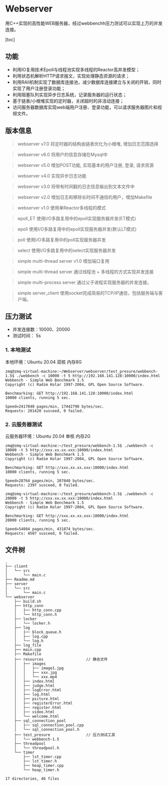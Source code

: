# Webserver
用C++实现的高性能WEB服务器，经过webbenchh压力测试可以实现上万的并发连接。

[toc]

## 功能
* 利用IO复用技术Epoll与线程池实现多线程的Reactor高并发模型；
* 利用状态机解析HTTP请求报文，实现处理静态资源的请求；
* 利用RAII机制实现了数据库连接池，减少数据库连接建立与关闭的开销，同时实现了用户注册登录功能；
* 利用阻塞队列实现异步日志系统，记录服务器的运行状态；
* 基于链表/小根堆实现的定时器，关闭超时的非活动连接；
* 访问服务器数据库实现web端用户注册、登录功能，可以请求服务器图片和视频文件。

## 版本信息

> webserver v7.0
将定时器的结构由链表优化为小根堆, 增加日志范围选择

> webserver v6.0
将用户的信息存储在Mysql中

> webserver v5.0
增加POST功能, 实现基本的用户注册, 登录, 请求资源

> webserver v4.0
实现异步日志功能

> webserver v3.0
将带有时间戳的日志信息输出到文本文件中

> webserver v2.0
增加日志和移除长时间不通信的用户，增加Makefile

> webserver v1.0
使用单Reactor多线程的模式

> epoll_ET
使用I/O多路复用中的epoll实现服务器并发(ET模式)

> epoll
使用I/O多路复用中的epoll实现服务器并发(默认LT模式)

> poll
使用I/O多路复用中的poll实现服务器并发

> select
使用I/O多路复用中的select实现服务器并发

> simple multi-thread server v1.0
增加端口复用

> simple multi-thread server
通过线程池 + 多线程的方式实现并发连接

> simple multi-process server
通过父子进程实现服务器的并发连接。

> simple server_client 
使用socket完成简易的TCP/IP通信，包括服务端与客户端。


## 压力测试
* 并发连接数：10000、20000
* 测试时间： 5s

### 1. 本地测试
本地环境：Ubuntu 20.04 双核 内存8G
~~~
zmq@zmq-virtual-machine:~/Webserver/webserver/test_presure/webbench-1.5$ ./webbench -c 10000 -t 5 http://192.168.141.128:10000/index.html
Webbench - Simple Web Benchmark 1.5
Copyright (c) Radim Kolar 1997-2004, GPL Open Source Software.

Benchmarking: GET http://192.168.141.128:10000/index.html
10000 clients, running 5 sec.

Speed=2417040 pages/min, 17442798 bytes/sec.
Requests: 201420 susceed, 0 failed.
~~~

### 2. 云服务器测试
云服务器环境：Ubuntu 20.04 单核 内存2G
~~~
zmq@zmq-virtual-machine:~/test_presure/webbench-1.5$ ./webbench -c 10000 -t 5 http://xxx.xx.xx.xxx:10000/index.html
Webbench - Simple Web Benchmark 1.5
Copyright (c) Radim Kolar 1997-2004, GPL Open Source Software.

Benchmarking: GET http://xxx.xx.xx.xxx:10000/index.html
10000 clients, running 5 sec.

Speed=28764 pages/min, 207840 bytes/sec.
Requests: 2397 susceed, 0 failed.
~~~

~~~
zmq@zmq-virtual-machine:~/test_presure/webbench-1.5$ ./webbench -c 20000 -t 5 http://xxx.xx.xx.xxx:10000/index.html
Webbench - Simple Web Benchmark 1.5
Copyright (c) Radim Kolar 1997-2004, GPL Open Source Software.

Benchmarking: GET http://xxx.xx.xx.xxx:10000/index.html
20000 clients, running 5 sec.

Speed=54084 pages/min, 431874 bytes/sec.
Requests: 4507 susceed, 0 failed.
~~~

## 文件树
~~~
.
├── client
│   └── src
│       └── main.c
├── Readme.md
├── server
│   └── src
│       └── main.c
└── webserver
    ├── build.sh
    ├── http_conn
    │   ├── http_conn.cpp
    │   └── http_conn.h
    ├── locker
    │   └── locker.h
    ├── log
    │   ├── block_queue.h
    │   ├── log.cpp
    │   └── log.h
    ├── log_file
    ├── main.cpp
    ├── Makefile
    ├── resources                   // 静态文件
    │   ├── images
    │   │   ├── image1.jpg
    │   │   ├── xxx.jpg
    │   │   └── xxx.mp4
    │   ├── index.html
    │   ├── judge.html
    │   ├── logError.html
    │   ├── log.html
    │   ├── picture.html
    │   ├── registerError.html
    │   ├── register.html
    │   ├── video.html
    │   └── welcome.html
    ├── sql_connection_pool
    │   ├── sql_connection_pool.cpp
    │   └── sql_connection_pool.h
    ├── test_presure                // 压力测试工具
    │   └── webbench-1.5  
    ├── threadpool
    │   └── threadpool.h
    └── timer
        ├── lst_timer.cpp
        ├── lst_timer.h
        ├── heap_timer.cpp
        └── heap_timer.h

17 directories, 46 files
~~~
